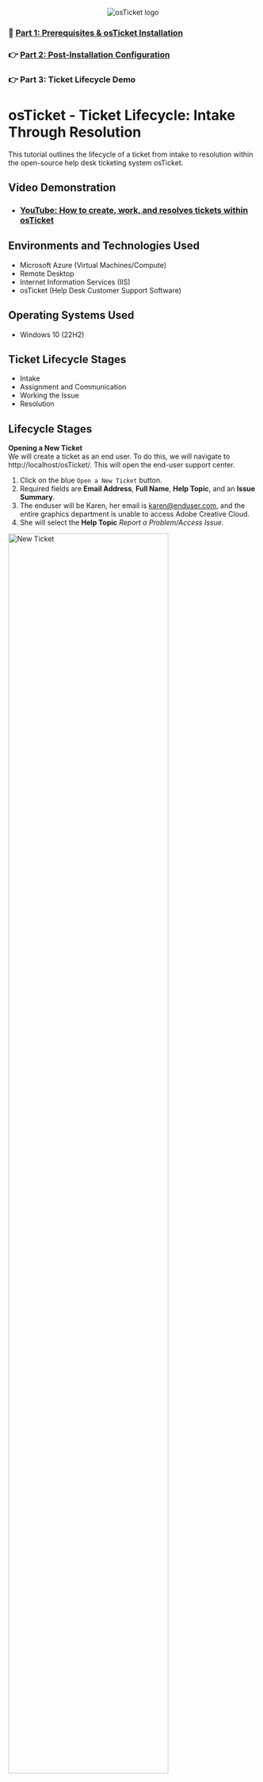 <p align="center">
<img src="https://i.imgur.com/Clzj7Xs.png" alt="osTicket logo"/>
</p>

### 📍 [Part 1: Prerequisites & osTicket Installation](https://github.com/derickayala25/osticket-prereqs)
### 👉 [Part 2: Post-Installation Configuration](https://github.com/derickayala25/post-install-config)
### 👉 Part 3: Ticket Lifecycle Demo

</div>





<h1>osTicket - Ticket Lifecycle: Intake Through Resolution</h1>
This tutorial outlines the lifecycle of a ticket from intake to resolution within the open-source help desk ticketing system osTicket.<br />


<h2>Video Demonstration</h2>

- ### [YouTube: How to create, work, and resolves tickets within osTicket](https://www.youtube.com)

<h2>Environments and Technologies Used</h2>

- Microsoft Azure (Virtual Machines/Compute)
- Remote Desktop
- Internet Information Services (IIS)
- osTicket (Help Desk Customer Support Software)

<h2>Operating Systems Used </h2>

- Windows 10</b> (22H2)

<h2>Ticket Lifecycle Stages</h2>

- Intake
- Assignment and Communication
- Working the Issue
- Resolution

<h2>Lifecycle Stages</h2>

<b>Opening a New Ticket</b></br>
We will create a ticket as an end user. To do this, we will navigate to http://localhost/osTicket/. This will open the end-user support center.

1. Click on the blue `Open a New Ticket` button.
2. Required fields are <b>Email Address</b>, <b>Full Name</b>, <b>Help Topic</b>, and an <b>Issue Summary</b>.
3. The enduser will be Karen, her email is karen@enduser.com, and the entire graphics department is unable to access Adobe Creative Cloud.
4. She will select the <b>Help Topic</b> <em>Report a Problem/Access Issue</em>.

<p>
<img src="https://github.com/user-attachments/assets/83e89bae-71ef-47e8-9bbb-735668d9a912" height="80%" width="80%" alt="New Ticket"/>
</p>

5. Once the information has been entered Karen will click the `Create Ticket` button and will receive a confirmation message.

<p>
<img src="https://github.com/user-attachments/assets/9ea1afb4-7b18-417c-8afc-1e6a53aee7a2" height="80%" width="80%" alt="New Ticket"/>
</p>

<b>Signing in as Administrator</b></br>
The administrator will sign it to osTicket using this link http://localhost/osTicket/scp/login.php. Karen's request will, by default, be</br>
directed to the <b>Support</b> department, which the administrator is a part of.

<p>
<img src="https://github.com/user-attachments/assets/0f120974-1e52-4921-b8ad-fe2bf5e2eb28" height="80%" width="80%" alt="Admin Open Tickets"/>
</p>


<b>Assigning the ticket to an Agent</b></br>
The administrator will assign Karen's ticket to John.
1. From the <b>Agent Panel</b> the Admin will open the ticket.
2. After reading the request, he will adjust, if necessary, the <b>Priority</b>, <b>SLA Plan</b>, <b>Assigned To</b> and <b>Department</b>.
3. This request will be updated to an <b>Emergency</b> and the <b>SLA Plan</b> will be updated to <em>Sev-A</em>.
4. Once that's done, the ticket will be assigned to John as he's part of the <b>In-House Systems</b> team that handles these requests.

<p>
<img src="https://github.com/user-attachments/assets/9b6f5f19-3c97-48f2-96e5-94118b579cde" height="80%" width="80%" alt="Admin Open Tickets"/>
</p>

<b>Working the ticket as the Agent</b></br>
John will receive the ticket in his queue.</br>

<p>
<img src="https://github.com/user-attachments/assets/e2cf91d9-5761-4503-bc12-4f88de7d991b" height="80%" width="80%" alt="Admin Open Tickets"/>
</p>

After he takes inventory of the ticket details he can start looking for a resolution. He may post a reply to Karen detailing next steps or start looking for a resolution to the issue. John finds that a recent update has bugs that don't allow Adobe Creative
Suite to run. He rolls back the update and emails Karen, asking her if Adobe is working now.



![image](https://github.com/user-attachments/assets/a5cfd883-e08e-47c6-b2bf-69d6800d226b)


<b>Closing out the ticket</b></br>
Karen responds that everything's working correctly. John confirms receipt of the message and proceeds to close the ticket. In order to do this, he will change the <b>Ticket Status</b> from `Open (current)` to `Closed`. Then
he will click on the orange `Post Reply` button.

<p>
<img src="https://github.com/user-attachments/assets/278fddc1-5826-47ab-aa5c-ecec055668bf" height="80%" width="80%" alt="Admin Open Tickets"/>
</p>

<b>Ticket queue after closing out the request</b></br>
After posting the reply to Karen, osTicket will take you to the Open Tickets queue. Karen's request has been archived.

<p>
<img src="https://github.com/user-attachments/assets/93901f4b-019a-4ff0-8fb8-e936dfc73a95" height="80%" width="80%" alt="Admin Open Tickets"/>
</p>

Now, even though John closed the ticket, since the ticket was not transfered from the Support department to SysAdmins, he will not see it in his Closed tickets queue. 

<p>
<img src="https://github.com/user-attachments/assets/f57192be-1e08-425e-bcd1-9d5bba203ebf" height="80%" width="80%" alt="Admin Open Tickets"/>
</p>


Joe, however, will be able to see it and see that it was closed by John.

<p>
<img src="https://github.com/user-attachments/assets/012464ed-7f3e-45f9-8184-b95a68f9d6f2" height="80%" width="80%" alt="Admin Open Tickets"/>
</p>


1. Click on the blue `Open a New Ticket` button.
2. Required fields are <b>Email Address</b>, <b>Full Name</b>, <b>Help Topic</b>, and an <b>Issue Summary</b>.
3. The enduser will be Karen, her email is karen@enduser.com, and the entire graphics department is unable to access Adobe Creative Cloud.
4. She will select the <b>Help Topic</b> <em>Report a Problem/Access Issue</em>.




![image](https://github.com/user-attachments/assets/5df82cbc-c43f-4a34-bd97-3cdac12e8a7b)

![image](https://github.com/user-attachments/assets/dcef1cb2-7aff-4bbe-89af-155de754f19f)

![image](https://github.com/user-attachments/assets/e409e4ac-2435-4ae2-a525-d6f3c8e6ca53)

![image](https://github.com/user-attachments/assets/e069a890-cc62-4d3d-bf87-389eda2846ed)

![image](https://github.com/user-attachments/assets/d47839f3-74c3-49ab-b9fd-bf3a5e76fc8a)

![image](https://github.com/user-attachments/assets/31b44a78-0f62-46b5-a041-24240992c022)

![image](https://github.com/user-attachments/assets/d3c99319-4019-4720-adad-15a0aff676c5)







<p align="center">
  <a href="https://github.com/drewmarsh/osTicket-ticket-lifecycle-demo">
    <img src="/images/osticket-banner.png" width="598" alt="Banner">
  </a>
</p>

<div align="center">

### 👉 [Part 1: Prerequisites & osTicket Installation](https://github.com/drewmarsh/osTicket-installation)
### 👉 [Part 2: Post-Installation Configuration](https://github.com/drewmarsh/osTicket-post-install-configuration)
### 📍 Part 3: Ticket Lifecycle Demo

</div>





# 🧠 Technologies Used
- osTicket (Help Desk Ticketing System)
- Microsoft Azure (Cloud Computing)
- Remote Desktop
- Windows 10 Professional x64 22H2

# 📝 Ticket Lifecycle Stages
- Intake
- Assignment & Communication
- Working the Issue
- Resolution

# ♻️ Ticket Lifecycle Examples: From Intake to Resolution

### 📩 Intake
1. Navigate to `localhost/osTicket/index.php` and click the blue `Open a New Ticket` button.

<img src="/images/open-new-ticket.png" alt="Open New Ticket">

2. Proceed to fill out the following fields with the relevant ticket information:
    - **Email Address**: The email address of whoever is submitting the ticket
    - **Full Name**: The full name of whoever is submitting the ticket
    - **Help Topic**: Click on the drop-down menu and select the issue that best fits with the issue in which the ticket is regarding
    - **Issue Summary** In the first field, enter a brief title for the issue and then proceed to the second field where a more detailed description is optional but recommended

In the end-user-created ticket example below, `Jane Doe` (best reached at `jane.doe1999@gmail.com` or `999-999-9999`) is submitting a ticket regarding her trouble to access online mobile banking.

<img src="/images/end-user-ticket.png" alt="End User Ticket">

### 💬 Assignment & Communication
1. Navigate to `localhost/osTicket/scp/login.php` and enter the credentials for the administrator that will assign an Agent to work on the ticket created during Intake.

<img src="/images/admin-credentials.jpg" alt="Admin Credentials">

2. Navigate to `Tickets` > ` Open` and then open the ticket by clicking the ticket number under the **Ticket** column.

<img src="/images/open_ticket_as_admin.png" alt="Open Ticket as Admin">

3. From here, set the **Priority**, **Assign Department**, **Assigned To**, and the **SLA Plan** values for this ticket.

In the example below, the admin first clicks on the greyed out `— Unassigned —` text that's located to the right of **Assigned To**. Then, the admin designates `Luke Skywalker` as the **Assignee**.

<img src="/images/assign-agent-to-ticket.png" alt="Assign Agent to Ticket">

After the agent has been assigned to this particular ticket, the admin sets the **Priority** to `High`, the **Department** to `Support`, and the **SLA Plan** to `SEV-A`.

<img src="/images/filled-ticket-info.png" alt="Filled Ticket Info">

4. Within the ticket tab, you can see the thread of any updates to the ticket and submit updates upon assignment. Once finished, click the orange `Post Reply` button and the ticket gets assigned to the appropriate department and your customer gets notified of this change.

<img src="/images/ticket-timeline.png" alt="Ticket Timeline">

### 🛠️ Working the Issue
1. Navigate to `localhost/osTicket/scp/login.php` and enter the credentials for the Agent that has been assigned to work on the ticket created during Intake.

<img src="/images/agent-credentials.png" alt="Agent Credentials">

2. Once logged in, the Tickets window shows. It will show the ticket number, the last time it was updated, the subject, who submitted the ticket, priority level, and who it is assigned to. The Agent must click on the ticket number to open it so that they can begin working through the problem.

<img src="/images/tickets-window.png" alt="Tickets Window">

3. Once the ticket is opened, you can review all ticket items and the history of the ticket items. This includes who submitted the ticket, who assigned the ticket, and any other ticket activity. The bottom section is where you can leave a reply for the user who submitted the ticket and an internal note to notify management if the ticket has been resolved.

<img src="/images/opened-ticket.png" alt="Opened Ticket">

4. Once the Agent (Luke Skywalker) has reviewed all of the ticket details and identified a solution to the problem, the Agent can then use the **Post Reply** section to write a note to the user (Jane Doe) explaining everything, including the solution, in a professional manner.

<img src="/images/agent-works-the-issue.png" alt="Agent Works the Issue">

### ❤️‍🩹 Resolution

1. Before the user presses the orange `Post Reply` button to send the message to the user, it is important to navigate to the **Ticket Status** drop-down menu and change the value from `Open (current)` to `Closed`.

<img src="/images/close-the-ticket.png" alt="Close the Ticket">

2. Then, osTicket will take the Agent back to the Tickets tab. The Agent will then see a confirmation that the reply was posted successfully. As pictured below, ticket `#325542` by Jane Doe is no longer showing in the **Open** tickets section. Additionally, there is a visual confirmation banner at the top that says `Ticket #325542: Reply posted successfully`.

<img src="/images/ticket-closed-confirmation.png" alt="Ticket Closed Confirmation">

3. To view tickets that have been closed, Agents can navigate to `Tickets` > `Closed` > and then click the appropriate time frame that this ticket is from. From here, the Agent should see closed ticket in question.

<img src="/images/viewing-closed-ticket.png" alt="Viewing Closed Ticket">

<br><div align="center">

### 👉 [Part 1: Prerequisites & osTicket Installation](https://github.com/drewmarsh/osTicket-installation)
### 👉 [Part 2: Post-Installation Configuration](https://github.com/drewmarsh/osTicket-post-install-configuration)
### 📍 Part 3: Ticket Lifecycle Demo

</div>
